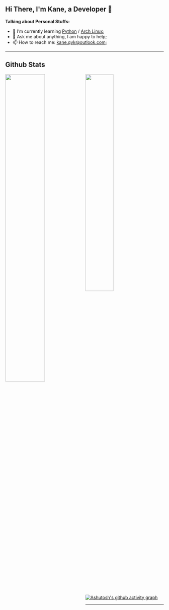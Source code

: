 ## Hi There, I'm Kane, a Developer :wave:

**Talking about Personal Stuffs:**

- 🌱 I’m currently learning [Python](https://www.python.org/) / [Arch Linux](https://wiki.archlinux.org/title/Arch_Linux); 
- 💬 Ask me about anything, I am happy to help;
- 📫 How to reach me: kane.qyk@outlook.com;

---

## Github Stats
<img align="left" width="50%" src="https://github-readme-stats.vercel.app/api?username=KaneSuperman&show_icons=true&count_private=true&theme=tokyonight" />

<a href="https://github.com/KaneSuperman/github-readme-stats"><img width="42%" src="https://github-readme-stats.vercel.app/api/top-langs/?username=KaneSuperman&layout=compact&theme=tokyonight" /></a>

[![Ashutosh's github activity graph](https://github-readme-activity-graph.vercel.app/graph?username=KaneSuperman&theme=react-dark)](https://github.com/KaneSuperman)

---
